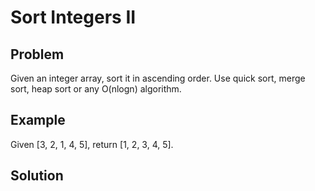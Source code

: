 Sort Integers II
================


Problem
-------

Given an integer array, sort it in ascending order. Use quick sort, merge sort, heap sort or any O(nlogn) algorithm.

Example
-------

Given [3, 2, 1, 4, 5], return [1, 2, 3, 4, 5].

Solution
--------

